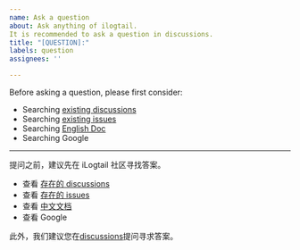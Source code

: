```yaml
---
name: Ask a question
about: Ask anything of ilogtail. 
It is recommended to ask a question in discussions.
title: "[QUESTION]:"
labels: question
assignees: ''

---
```


Before asking a question, please first consider:

- Searching [existing discussions](https://github.com/alibaba/ilogtail/discussions/)
- Searching [existing issues](https://github.com/alibaba/ilogtail/issues/)
- Searching [English Doc](https://github.com/alibaba/ilogtail/tree/main/docs/en)
- Searching Google

------

提问之前，建议先在 iLogtail 社区寻找答案。

- 查看 [存在的 discussions](https://github.com/alibaba/ilogtail/discussions/)
- 查看 [存在的 issues](https://github.com/alibaba/ilogtail/issues/)
- 查看 [中文文档](https://ilogtail.gitbook.io/ilogtail-docs/about/readme)
- 查看 Google

此外，我们建议您在[discussions](https://github.com/alibaba/ilogtail/discussions/)提问寻求答案。
